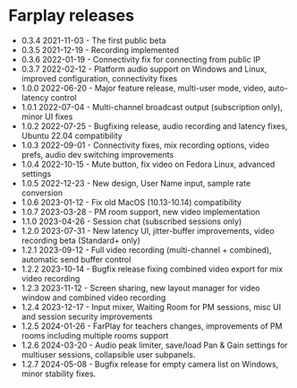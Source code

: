 # Farplay releases

- 0.3.4 2021-11-03 - The first public beta
- 0.3.5 2021-12-19 - Recording implemented
- 0.3.6 2022-01-19 - Connectivity fix for connecting from public IP
- 0.3.7 2022-02-12 - Platform audio support on Windows and Linux, improved configuration, connectivity fixes
- 1.0.0 2022-06-20 - Major feature release, multi-user mode, video, auto-latency control
- 1.0.1 2022-07-04 - Multi-channel broadcast output (subscription only), minor UI fixes
- 1.0.2 2022-07-25 - Bugfixing release, audio recording and latency fixes, Ubuntu 22.04 compatibility
- 1.0.3 2022-09-01 - Connectivity fixes, mix recording options, video prefs, audio dev switching improvements
- 1.0.4 2022-10-15 - Mute button, fix video on Fedora Linux, advanced settings
- 1.0.5 2022-12-23 - New design, User Name input, sample rate conversion
- 1.0.6 2023-01-12 - Fix old MacOS (10.13-10.14) compatibility
- 1.0.7 2023-03-28 - PM room support, new video implementation
- 1.1.0 2023-04-26 - Session chat (subscribed sessions only)
- 1.2.0 2023-07-31 - New latency UI, jitter-buffer improvements, video recording beta (Standard+ only)
- 1.2.1 2023-09-12 - Full video recording (multi-channel + combined), automatic send buffer control
- 1.2.2 2023-10-14 - Bugfix release fixing combined video export for mix video recording
- 1.2.3 2023-11-12 - Screen sharing, new layout manager for video window and combined video recording
- 1.2.4 2023-12-17 - Input mixer, Waiting Room for PM sessions, misc UI and session security improvements
- 1.2.5 2024-01-26 - FarPlay for teachers changes, improvements of PM rooms including multiple rooms support
- 1.2.6 2024-03-20 - Audio peak limiter, save/load Pan & Gain settings for multiuser sessions, collapsible user subpanels.
- 1.2.7 2024-05-08 - Bugfix release for empty camera list on Windows, minor stability fixes.
